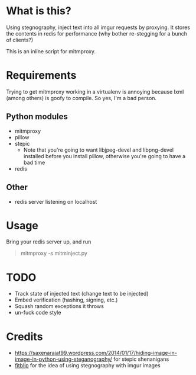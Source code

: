 # What is this?

Using stegnography, inject text into all imgur requests by proxying. It stores the contents in redis for performance (why bother re-stegging for a bunch of clients?)

This is an inline script for mitmproxy. 
# Requirements
Trying to get mitmproxy working in a virtualenv is annoying because lxml (among others) is goofy to compile. So yes, I'm a bad person.

## Python modules
* mitmproxy
* pillow
* stepic
    * Note that you're going to want libjpeg-devel and libpng-devel installed before you install pillow, otherwise you're going to have a bad time
* redis
## Other

* redis server listening on localhost

# Usage
Bring your redis server up, and run
> mitmproxy -s mitminject.py

# TODO
* Track state of injected text (change text to be injected)
* Embed verification (hashing, signing, etc.)
* Squash random exceptions it throws 
* un-fuck code style
# Credits
* https://saxenarajat99.wordpress.com/2014/01/17/hiding-image-in-image-in-python-using-steganography/ for stepic shenanigans
* [fitblip](https://github.com/fitblip) for the idea of using stegnography with imgur images
